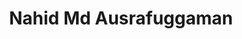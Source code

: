 ---
type: "member"
layout: "team"
title: "Nahid Md Ausrafuggaman"
email: "?@?"
bg_image: "images/team/people_background.png"
photo: "/images/team/ausrafuggaman.png"
lab_position: "Grad Student"
lab_group: "Graduate Students"
status: "current"
draft: false
social:
type: "member"
---